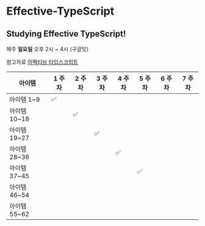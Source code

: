 # Effective-TypeScript
## Studying Effective TypeScript!


매주 **일요일** 오후 2시 ~ 4시 (구글밋)

참고자료 [이펙티브 타입스크립트](http://www.yes24.com/Product/Goods/102124327?OzSrank=1)

|아이템|1 주차|2 주차|3 주차|4 주차|5 주차|6 주차|7 주차|
|---|---|---|---|---|---|---|---|
|아이템 1~9|✅|||||||
|아이템 10~18||✅||||||
|아이템 19~27|||✅|||||
|아이템 28~36||||✅||||
|아이템 37~45|||||✅|||
|아이템 46~54||||||||
|아이템 55~62||||||||


